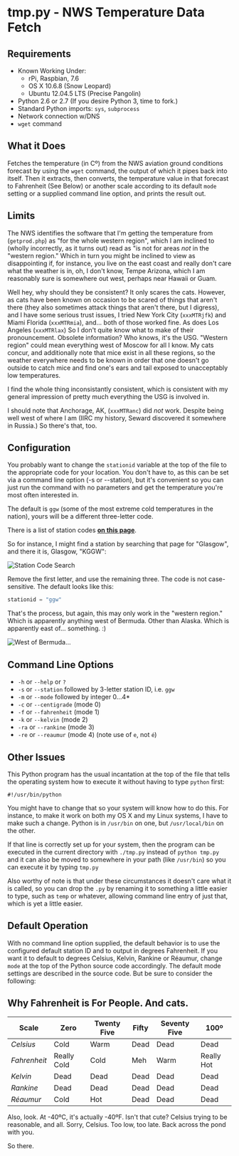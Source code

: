 # tmp.py - NWS Temperature Data Fetch

## Requirements

* Known Working Under:
  * rPi, Raspbian, 7.6
  * OS X 10.6.8 \(Snow Leopard\)
  * Ubuntu 12.04.5 LTS \(Precise Pangolin\)
* Python 2.6 or 2.7 \(If you desire Python 3, time to fork.\)
* Standard Python imports: `sys`, `subprocess`
* Network connection w/DNS
* `wget` command

## What it Does

Fetches the temperature \(in Cº\) from the NWS aviation ground
conditions forecast by using the `wget` command, the output of which it
pipes back into itself. Then it extracts, then converts, the temperature
value in that forecast to Fahrenheit \(See Below\) or another scale
according to its default `mode` setting  or a supplied command line
option, and prints the result out.

## Limits

The NWS identifies the software that I'm getting the temperature from
\(`getprod.php`\) as "for the whole western region", which I am inclined
to \(wholly incorrectly, as it turns out\) read as "is not for areas
_not_ in the "western region." Which in turn you might be inclined to
view as disappointing if, for instance, you live on the east coast and
really don't care what the weather is in, oh, I don't know, Tempe
Arizona, which I am reasonably sure is somewhere out west, perhaps near
Hawaii or Guam.

Well hey, why should they be consistent? It only scares the cats.
However, as cats have been known on occasion to be scared of things that
aren't there \(they also sometimes attack things that aren't there, but
I digress\), and I have some serious trust issues, I tried New York City
\(`xxxMTRjfk`\) and Miami Florida \(`xxxMTRmia`\), and... both of those worked
fine. As does Los Angeles \(`xxxMTRlax`\) So I don't quite know what to
make of their pronouncement. Obsolete information? Who knows, it's the
USG. "Western region" could mean everything west of Moscow for all I
know. My cats concur, and additionally note that mice exist in all these
regions, so the weather everywhere needs to be known in order that one
doesn't go outside to catch mice and find one's ears and tail exposed to
unacceptably low temperatures.

I find the whole thing inconsistantly consistent, which is consistent
with my general impression of pretty much everything the USG is involved
in.

I should note that Anchorage, AK, \(`xxxMTRanc`\) did *not* work. Despite
being well west of where I am \(IIRC my history, Seward discovered it
somewhere in Russia.\) So there's that, too.

## Configuration

You probably want to change the `stationid` variable at the top of
the file to the appropriate code for your location. You don't have to, as
this can be set via a command line option \(-s or --station\), but it's
convenient so you can just run the command with no parameters and get
the temperature you're most often interested in.

The default is `ggw` \(some of the most extreme cold temperatures in the
nation\), yours will be a different three-letter code.

There is a list of station codes **[on this page](http://www.datasink.com/cgi-bin/stationCodes.cgi)**.

So for instance, I might find a station by searching that page for "Glasgow",
and there it is, Glasgow, "KGGW":

![Station Code Search](http://fyngyrz.com/images/kggw.png)  

Remove the first letter, and use the remaining three.
The code is not case-sensitive.
The default looks like this:

```python
stationid = "ggw"
```

That's the process, but again, this may only work in the "western region."
Which is apparently anything west of Bermuda. Other than Alaska. Which is
apparently east of... something. :)

![West of Bermuda...](http://fyngyrz.com/images/bermuda2.png)  

## Command Line Options

* `-h` or `--help` or `?`
* `-s` or `--station` followed by 3-letter station ID, i.e. `ggw`
* `-m` or `--mode` followed by integer 0...4\*
* `-c` or `--centigrade` \(mode 0\)
* `-f` or `--fahrenheit` \(mode 1\)
* `-k`  or `--kelvin` \(mode 2\)
* `-ra` or `--rankine` \(mode 3\)
* `-re` or `--reaumur` \(mode 4\) \(note use of `e`, not `é`\)

## Other Issues

This Python program has the usual incantation at the top of the file
that tells the operating system how to execute it without having to type
`python` first:

```
#!/usr/bin/python
```

You might have to change that so your system will know how to do this. 
For instance, to make it work on both my OS X and my Linux systems, I
have to make such a change. Python is in `/usr/bin` on one, but
`/usr/local/bin` on the other.

If that line is correctly set up for your system, then the program can
be executed in the current directory with `./tmp.py` instead of `python
tmp.py` and it can also be moved to somewhere in your path \(like
`/usr/bin`\) so you can execute it by typing `tmp.py`

Also worthy of note is that under these circumstances it doesn't care
what it is called, so you can drop the `.py` by renaming it to something
a little easier to type, such as `temp` or whatever, allowing command
line entry of just that, which is yet a little easier.

## Default Operation

With no command line option supplied, the default behavior is to
use the configured default station ID and to
output in degrees Fahrenheit. If you want it to default to degrees
Celsius, Kelvin, Rankine or Réaumur, change `mode` at the top of the Python source code accordingly.
The default mode settings are described in the source code. But be sure
to consider the following:

## Why Fahrenheit is For People. And cats.

Scale | Zero | Twenty Five | Fifty | Seventy Five | 100º  
----- | ---- | ----------- | ----- | ------------ | ---  
 *Celsius* | Cold | Warm | Dead | Dead | Dead  
 *Fahrenheit* | Really Cold | Cold | Meh | Warm | Really Hot  
 *Kelvin* | Dead | Dead | Dead | Dead | Dead  
 *Rankine* | Dead | Dead | Dead | Dead | Dead  
 *Réaumur* | Cold | Hot | Dead | Dead | Dead
Also, look. At -40ºC, it's actually -40ºF.
Isn't that cute? Celsius trying to be reasonable, and all.
Sorry, Celsius. Too low, too late. Back across the pond with you.

So there.
